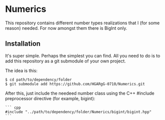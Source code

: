 # Numerics

This repository contains different number types realizations that I (for some reason) needed. 
For now amongst them there is BigInt only. 

## Installation

It's super simple. Perhaps the simplest you can find. 
All you need to do is to add this repository as a git submodule of your own project. 

The idea is this: 

    $ cd path/to/dependency/folder
    $ git submodule add https://github.com/HGARgG-0710/Numerics.git

After this, just include the needeed number class using the C++ #include preprocessor directive (for example, bigint): 

    ``` cpp
    #include "../path/to/dependency/folder/Numerics/bigint/bigint.hpp"
    ```